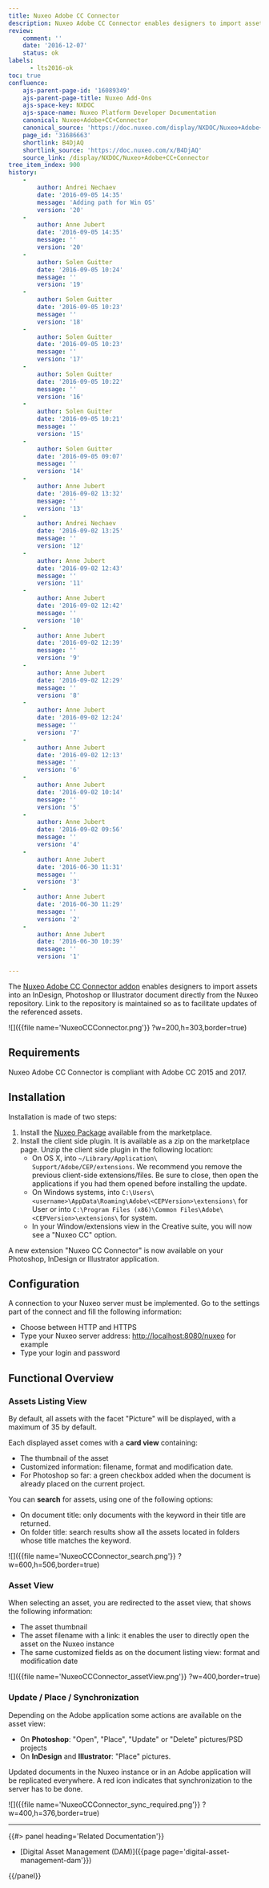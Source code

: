 ```yaml
---
title: Nuxeo Adobe CC Connector
description: Nuxeo Adobe CC Connector enables designers to import assets into an InDesign, Photoshop or Illustrator document directly from the Nuxeo repository.
review:
    comment: ''
    date: '2016-12-07'
    status: ok
labels:
      - lts2016-ok
toc: true
confluence:
    ajs-parent-page-id: '16089349'
    ajs-parent-page-title: Nuxeo Add-Ons
    ajs-space-key: NXDOC
    ajs-space-name: Nuxeo Platform Developer Documentation
    canonical: Nuxeo+Adobe+CC+Connector
    canonical_source: 'https://doc.nuxeo.com/display/NXDOC/Nuxeo+Adobe+CC+Connector'
    page_id: '31686663'
    shortlink: B4DjAQ
    shortlink_source: 'https://doc.nuxeo.com/x/B4DjAQ'
    source_link: /display/NXDOC/Nuxeo+Adobe+CC+Connector
tree_item_index: 900
history:
    -
        author: Andrei Nechaev
        date: '2016-09-05 14:35'
        message: 'Adding path for Win OS'
        version: '20'    
    -
        author: Anne Jubert
        date: '2016-09-05 14:35'
        message: ''
        version: '20'
    -
        author: Solen Guitter
        date: '2016-09-05 10:24'
        message: ''
        version: '19'
    -
        author: Solen Guitter
        date: '2016-09-05 10:23'
        message: ''
        version: '18'
    -
        author: Solen Guitter
        date: '2016-09-05 10:23'
        message: ''
        version: '17'
    -
        author: Solen Guitter
        date: '2016-09-05 10:22'
        message: ''
        version: '16'
    -
        author: Solen Guitter
        date: '2016-09-05 10:21'
        message: ''
        version: '15'
    -
        author: Solen Guitter
        date: '2016-09-05 09:07'
        message: ''
        version: '14'
    -
        author: Anne Jubert
        date: '2016-09-02 13:32'
        message: ''
        version: '13'
    -
        author: Andrei Nechaev
        date: '2016-09-02 13:25'
        message: ''
        version: '12'
    -
        author: Anne Jubert
        date: '2016-09-02 12:43'
        message: ''
        version: '11'
    -
        author: Anne Jubert
        date: '2016-09-02 12:42'
        message: ''
        version: '10'
    -
        author: Anne Jubert
        date: '2016-09-02 12:39'
        message: ''
        version: '9'
    -
        author: Anne Jubert
        date: '2016-09-02 12:29'
        message: ''
        version: '8'
    -
        author: Anne Jubert
        date: '2016-09-02 12:24'
        message: ''
        version: '7'
    -
        author: Anne Jubert
        date: '2016-09-02 12:13'
        message: ''
        version: '6'
    -
        author: Anne Jubert
        date: '2016-09-02 10:14'
        message: ''
        version: '5'
    -
        author: Anne Jubert
        date: '2016-09-02 09:56'
        message: ''
        version: '4'
    -
        author: Anne Jubert
        date: '2016-06-30 11:31'
        message: ''
        version: '3'
    -
        author: Anne Jubert
        date: '2016-06-30 11:29'
        message: ''
        version: '2'
    -
        author: Anne Jubert
        date: '2016-06-30 10:39'
        message: ''
        version: '1'

---
```


The [Nuxeo Adobe CC Connector addon](https://connect.nuxeo.com/nuxeo/site/marketplace/package/nuxeo-cc-connector-marketplace) enables designers to import assets into an InDesign, Photoshop or Illustrator document directly from the Nuxeo repository. Link to the repository is maintained so as to facilitate updates of the referenced assets.

![]({{file name='NuxeoCCConnector.png'}} ?w=200,h=303,border=true)

## Requirements

Nuxeo Adobe CC Connector is compliant with Adobe CC 2015 and 2017.

## Installation

Installation is made of two steps:

1.  Install the [Nuxeo Package](https://connect.nuxeo.com/nuxeo/site/marketplace/package/nuxeo-cc-connector-marketplace) available from the marketplace.
2.  Install the client side plugin. It is available as a zip on the marketplace page. Unzip the client side plugin in the following location:
    *   On OS X, into `~/Library/Application\ Support/Adobe/CEP/extensions`. We recommend you remove the previous client-side extensions/files. Be sure to close, then open the applications if you had them opened before installing the update.
    *   On Windows systems, into `C:\Users\<username>\AppData\Roaming\Adobe\<CEPVersion>\extensions\` for User or into `C:\Program Files (x86)\Common Files\Adobe\<CEPVersion>\extensions\` for system.
    *   In your Window/extensions view in the Creative suite, you will now see a "Nuxeo CC" option.

A new extension "Nuxeo CC Connector" is now available on your Photoshop, InDesign or Illustrator application.

## Configuration

A connection to your Nuxeo server must be implemented. Go to the settings part of the connect and fill the following information:

*   Choose between HTTP and HTTPS
*   Type your Nuxeo server address: [http://localhost:8080/nuxeo](http://localhost:8080/nuxeo) for example
*   Type your login and password

## Functional Overview

### Assets Listing View

By default, all assets with the facet "Picture" will be displayed, with a maximum of 35 by default.

Each displayed asset comes with a **card view** containing:

*   The thumbnail of the asset
*   Customized information: filename, format and modification date.
*   For Photoshop so far: a green checkbox added when the document is already placed on the current project.

You can **search** for assets, using one of the following options:

*   On document title: only documents with the keyword in their title are returned.
*   On folder title: search results show all the assets located in folders whose title matches the keyword.

![]({{file name='NuxeoCCConnector_search.png'}} ?w=600,h=506,border=true)

### Asset View

When selecting an asset, you are redirected to the asset view, that shows the following information:

*   The asset thumbnail
*   The asset filename with a link: it enables the user to directly open the asset on the Nuxeo instance
*   The same customized fields as on the document listing view: format and modification date

![]({{file name='NuxeoCCConnector_assetView.png'}} ?w=400,border=true)

### Update / Place / Synchronization

Depending on the Adobe application some actions are available on the asset view:

*   On **Photoshop**: "Open", "Place", "Update" or "Delete" pictures/PSD projects
*   On **InDesign** and **Illustrator**: "Place" pictures.


Updated documents in the Nuxeo instance or in an Adobe application will be replicated everywhere. A red icon indicates that synchronization to the server has to be done.

![]({{file name='NuxeoCCConnector_sync_required.png'}} ?w=400,h=376,border=true)

* * *

<div class="row" data-equalizer data-equalize-on="medium">
<div class="column medium-6">
{{#> panel heading='Related Documentation'}}

- [Digital Asset Management (DAM)]({{page page='digital-asset-management-dam'}})

{{/panel}}
</div>
<div class="column medium-6">

</div>
</div>
